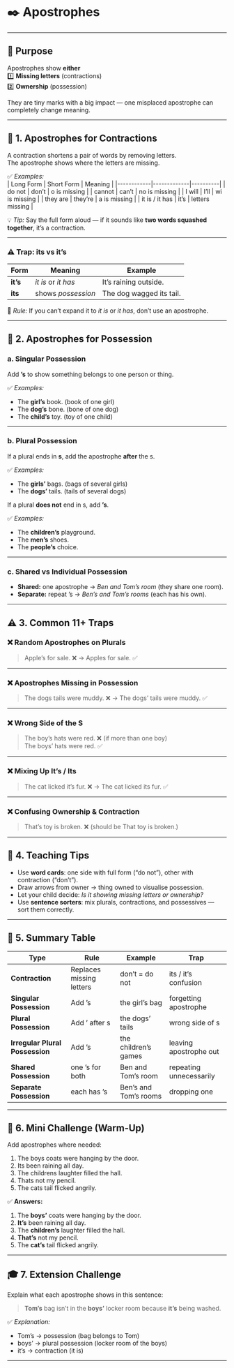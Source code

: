 # ✒️ Apostrophes

---

## 🎯 Purpose
Apostrophes show **either**  
1️⃣ **Missing letters** (contractions)  
2️⃣ **Ownership** (possession)  

They are tiny marks with a big impact — one misplaced apostrophe can completely change meaning.

---

## 🧩 1. Apostrophes for Contractions
A contraction shortens a pair of words by removing letters.  
The apostrophe shows where the letters are missing.

✅ *Examples:*  
| Long Form | Short Form | Meaning |
|------------|-------------|----------|
| do not | don’t | o is missing |
| cannot | can’t | no is missing |
| I will | I’ll | wi is missing |
| they are | they’re | a is missing |
| it is / it has | it’s | letters missing |

💡 *Tip:* Say the full form aloud — if it sounds like **two words squashed together**, it’s a contraction.

---

### ⚠️ Trap: **its vs it’s**
| Form | Meaning | Example |
|-------|----------|----------|
| **it’s** | *it is* or *it has* | It’s raining outside. |
| **its** | shows *possession* | The dog wagged its tail. |

🧠 *Rule:* If you can’t expand it to *it is* or *it has*, don’t use an apostrophe.

---

## 🧩 2. Apostrophes for Possession

### **a. Singular Possession**
Add **’s** to show something belongs to one person or thing.

✅ *Examples:*  
- The **girl’s** book. (book of one girl)  
- The **dog’s** bone. (bone of one dog)  
- The **child’s** toy. (toy of one child)

---

### **b. Plural Possession**
If a plural ends in **s**, add the apostrophe **after** the s.

✅ *Examples:*  
- The **girls’** bags. (bags of several girls)  
- The **dogs’** tails. (tails of several dogs)

If a plural **does not** end in s, add **’s**.

✅ *Examples:*  
- The **children’s** playground.  
- The **men’s** shoes.  
- The **people’s** choice.

---

### **c. Shared vs Individual Possession**
- **Shared:** one apostrophe → *Ben and Tom’s room* (they share one room).  
- **Separate:** repeat ’s → *Ben’s and Tom’s rooms* (each has his own).

---

## ⚠️ 3. Common 11+ Traps

### ❌ **Random Apostrophes on Plurals**
> Apple’s for sale. ❌ → Apples for sale. ✅

---

### ❌ **Apostrophes Missing in Possession**
> The dogs tails were muddy. ❌ → The dogs’ tails were muddy. ✅

---

### ❌ **Wrong Side of the S**
> The boy’s hats were red. ❌ (if more than one boy)  
> The boys’ hats were red. ✅

---

### ❌ **Mixing Up It’s / Its**
> The cat licked it’s fur. ❌ → The cat licked its fur. ✅

---

### ❌ **Confusing Ownership & Contraction**
> That’s toy is broken. ❌ (should be That toy is broken.)

---

## 🧠 4. Teaching Tips

- Use **word cards**: one side with full form (“do not”), other with contraction (“don’t”).  
- Draw arrows from owner → thing owned to visualise possession.  
- Let your child decide: *Is it showing missing letters or ownership?*  
- Use **sentence sorters**: mix plurals, contractions, and possessives — sort them correctly.  

---

## 🏁 5. Summary Table

| Type | Rule | Example | Trap |
|------|------|----------|------|
| **Contraction** | Replaces missing letters | don’t = do not | its / it’s confusion |
| **Singular Possession** | Add ’s | the girl’s bag | forgetting apostrophe |
| **Plural Possession** | Add ’ after s | the dogs’ tails | wrong side of s |
| **Irregular Plural Possession** | Add ’s | the children’s games | leaving apostrophe out |
| **Shared Possession** | one ’s for both | Ben and Tom’s room | repeating unnecessarily |
| **Separate Possession** | each has ’s | Ben’s and Tom’s rooms | dropping one |

---

## 🧩 6. Mini Challenge (Warm-Up)

Add apostrophes where needed:

1. The boys coats were hanging by the door.  
2. Its been raining all day.  
3. The childrens laughter filled the hall.  
4. Thats not my pencil.  
5. The cats tail flicked angrily.  

✅ **Answers:**  
1. The **boys’** coats were hanging by the door.  
2. **It’s** been raining all day.  
3. The **children’s** laughter filled the hall.  
4. **That’s** not my pencil.  
5. The **cat’s** tail flicked angrily.

---

## 🎓 7. Extension Challenge
Explain what each apostrophe shows in this sentence:  
> **Tom’s** bag isn’t in the **boys’** locker room because **it’s** being washed.

✅ *Explanation:*  
- Tom’s → possession (bag belongs to Tom)  
- boys’ → plural possession (locker room of the boys)  
- it’s → contraction (it is)

---



